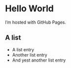 Hello World
===========

I’m hosted with GitHub Pages.

## A list ##
<ul>
<li>A list entry</li>
<li>Another list entry</li>
<li>And yest another list entry</li>
</ul>
